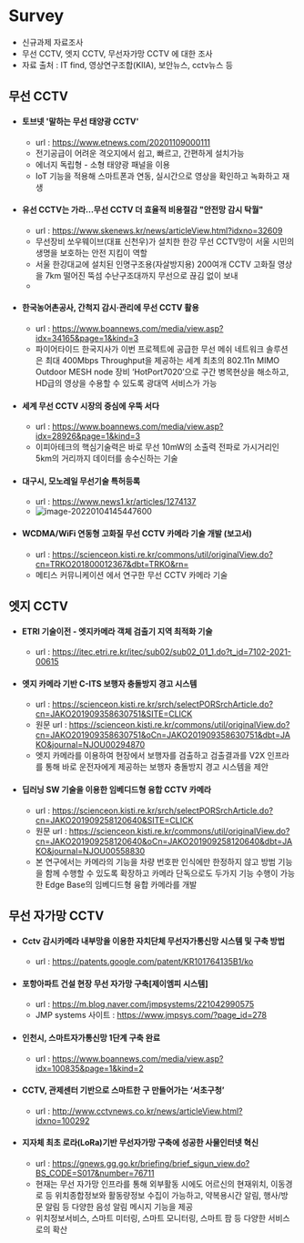 # Survey

- 신규과제 자료조사
- 무선 CCTV, 엣지 CCTV, 무선자가망 CCTV 에 대한 조사
- 자료 출처 : IT find, 영상연구조합(KIIA), 보안뉴스, cctv뉴스 등





## 무선 CCTV

- #### 토브넷 '말하는 무선 태양광 CCTV' 

  - url : https://www.etnews.com/20201109000111
  - 전기공급이 어려운 격오지에서 쉽고, 빠르고, 간편하게 설치가능
  - 에너지 독립형 - 소형 태양광 패널을 이용
  - IoT 기능을 적용해 스마트폰과 연동, 실시간으로 영상을 확인하고 녹화하고 재생



- #### 유선 CCTV는 가라...무선 CCTV 더 효율적 비용절감 "안전망 감시 탁월"

  - url : https://www.skenews.kr/news/articleView.html?idxno=32609
  - 무선장비 쏘우웨이브(대표 신천우)가 설치한 한강 무선 CCTV망이 서울 시민의 생명을 보호하는 안전 지킴이 역할
  - 서울 한강대교에 설치된 인명구조용(자살방지용) 200여개 CCTV 고화질 영상을 7km 떨어진 뚝섬 수난구조대까지 무선으로 끊김 없이 보내
  - 



- #### 한국농어촌공사, 간척지 감시·관리에 무선 CCTV 활용

  - url : https://www.boannews.com/media/view.asp?idx=34165&page=1&kind=3
  - 파이어타이드 한국지사가 이번 프로젝트에 공급한 무선 메쉬 네트워크 솔루션은 최대 400Mbps Throughput을 제공하는 세계 최초의 802.11n MIMO Outdoor MESH node 장비 ‘HotPort7020’으로 구간 병목현상을 해소하고, HD급의 영상을 수용할 수 있도록 광대역 서비스가 가능



- #### 세계 무선 CCTV 시장의 중심에 우뚝 서다

  - url : https://www.boannews.com/media/view.asp?idx=28926&page=1&kind=3
  - 이피아테크의 핵심기술력은 바로 무선 10mW의 소출력 전파로 가시거리인 5km의 거리까지 데이터를 송수신하는 기술



- #### 대구시, 모노레일 무선기술 특허등록

  - url : https://www.news1.kr/articles/1274137
  - ![image-20220104145447600](C:\Users\KETI\AppData\Roaming\Typora\typora-user-images\image-20220104145447600.png)



- #### WCDMA/WiFi 연동형 고화질 무선 CCTV 카메라 기술 개발 (보고서)

  - url : https://scienceon.kisti.re.kr/commons/util/originalView.do?cn=TRKO201800012367&dbt=TRKO&rn=
  - 메티스 커뮤니케이션 에서 연구한 무선 CCTV 카메라 기술





## 엣지 CCTV

- #### ETRI 기술이전 - 엣지카메라 객체 검출기 지역 최적화 기술

  - url : https://itec.etri.re.kr/itec/sub02/sub02_01_1.do?t_id=7102-2021-00615



- #### 엣지 카메라 기반 C-ITS 보행자 충돌방지 경고 시스템

  - url : https://scienceon.kisti.re.kr/srch/selectPORSrchArticle.do?cn=JAKO201909358630751&SITE=CLICK
  - 원문 url : https://scienceon.kisti.re.kr/commons/util/originalView.do?cn=JAKO201909358630751&oCn=JAKO201909358630751&dbt=JAKO&journal=NJOU00294870
  -  엣지 카메라를 이용하여 현장에서 보행자를 검출하고 검출결과를 V2X 인프라를 통해 바로 운전자에게 제공하는 보행자 충돌방지 경고 시스템을 제안



- #### 딥러닝 SW 기술을 이용한 임베디드형 융합 CCTV 카메라

  - url : https://scienceon.kisti.re.kr/srch/selectPORSrchArticle.do?cn=JAKO201909258120640&SITE=CLICK
  - 원문 url : https://scienceon.kisti.re.kr/commons/util/originalView.do?cn=JAKO201909258120640&oCn=JAKO201909258120640&dbt=JAKO&journal=NJOU00558830
  - 본 연구에서는 카메라의 기능을 차량 번호판 인식에만 한정하지 않고 방범 기능을 함께 수행할 수 있도록 확장하고 카메라 단독으로도 두가지 기능 수행이 가능한 Edge Base의 임베디드형 융합 카메라를 개발



## 무선 자가망 CCTV

- #### Cctv 감시카메라 내부망을 이용한 자치단체 무선자가통신망 시스템 및 구축 방법
  - url : https://patents.google.com/patent/KR101764135B1/ko



- #### 포항아파트 건설 현장 무선 자가망 구축[제이엠피 시스템]

  - url : https://m.blog.naver.com/jmpsystems/221042990575
  - JMP systems 사이트 : https://www.jmpsys.com/?page_id=278



- #### 인천시, 스마트자가통신망 1단계 구축 완료

  - url : https://www.boannews.com/media/view.asp?idx=100835&page=1&kind=2



- #### **CCTV, 관제센터 기반으로 스마트한 구 만들어가는 ‘서초구청’**
  - url : http://www.cctvnews.co.kr/news/articleView.html?idxno=100292



- #### 지자체 최초 로라(LoRa)기반 무선자가망 구축에 성공한 사물인터넷 혁신

  - url : https://gnews.gg.go.kr/briefing/brief_sigun_view.do?BS_CODE=S017&number=76711
  - 현재는 무선 자가망 인프라를 통해 외부활동 시에도 어르신의 현재위치, 이동경로 등 위치종합정보와 활동량정보 수집이 가능하고, 약복용시간 알림, 행사/방문 알림 등 다양한 음성 알림 메시지 기능을 제공
  - 위치정보서비스, 스마트 미터링, 스마트 모니터링, 스마트 팜 등 다양한 서비스로의 확산



